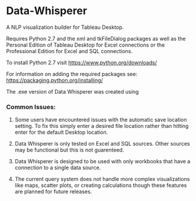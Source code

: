 # Data-Whisperer
A NLP visualization builder for Tableau Desktop.

Requires Python 2.7 and the xml and tkFileDialog packages as well as the Personal Edition of Tableau Desktop for Excel connections or the Professional Edition for Excel and SQL connections.

To install Python 2.7 visit https://www.python.org/downloads/

For information on adding the required packages see: https://packaging.python.org/installing/

The .exe version of Data Whisperer was created using

### Common Issues:

1) Some users have encountered issues with the automatic save location setting. To fix this simply enter a desired file location rather than hitting enter for the default Desktop location.

2) Data Whisperer is only tested on Excel and SQL sources. Other sources may be functional but this is not guarenteed.

3) Data Whisperer is designed to be used with only workbooks that have a connection to a single data source.

4) The current query system does not handle more complex visualizations like maps, scatter plots, or creating calculations though these features are planned for future releases.
